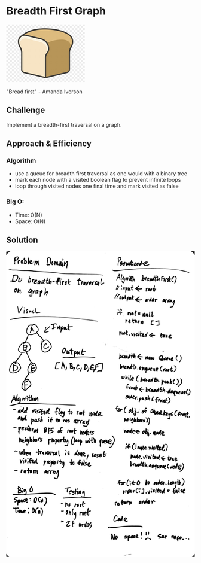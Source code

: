# Breadth First Graph

![bread pic](../../../assets/bread-pic.png)

"Bread first" - Amanda Iverson

## Challenge

Implement a breadth-first traversal on a graph.

## Approach & Efficiency

### Algorithm

- use a queue for breadth first traversal as one would with a binary tree
- mark each node with a visited boolean flag to prevent infinite loops
- loop through visited nodes one final time and mark visited as false

### Big O:

- Time: O(N)
- Space: O(N)

## Solution

![Breadth First Graph](../../../assets/breadth-first-graph.jpg)
